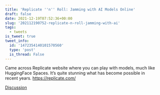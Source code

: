 ```yaml
---
title: 'Replicate ''n'' Roll: Jamming with AI Models Online'
draft: false
date: 2021-12-19T07:52:36+00:00
slug: '202112190752-replicate-n-roll-jamming-with-ai'
tags:
  - tweets
is_tweet: true
tweet_info:
  id: '1472354140101570560'
  type: 'post'
  is_thread: False
---
```




Came across Replicate website where you can play with models, much like HuggingFace Spaces. It’s quite stunning what has become possible in recent years. <https://replicate.com/>

[Discussion](https://x.com/sytelus/status/1472354140101570560)

